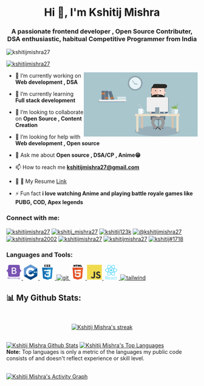<h1 align="center">Hi 👋, I'm Kshitij Mishra</h1>
<h3 align="center">A passionate frontend developer , Open Source Contributer, DSA enthusiastic, habitual Competitive Programmer from India</h3>

<p align="left"> <img src="https://komarev.com/ghpvc/?username=kshitijmishra27&label=Profile%20views&color=0e75b6&style=flat" alt="kshitijmishra27" /> </p>

<p align="left"> <a href="https://github.com/ryo-ma/github-profile-trophy"><img src="https://github-profile-trophy.vercel.app/?username=kshitijmishra27" alt="kshitijmishra27" /></a> </p>

<div> 
<img src="gif.gif" width="300px" alt=gif align="right"> 
</div>


- 🔭 I’m currently working on **Web development , DSA**

- 🌱 I’m currently learning **Full stack development**

- 👯 I’m looking to collaborate on **Open Source , Content Creation**

- 🤝 I’m looking for help with **Web development , Open source**

- 💬 Ask me about **Open source , DSA/CP , Anime😁**

- 📫 How to reach me **kshitijmishra27@gmail.com**

- 📄 📄 My Resume [Link](https://drive.google.com/file/d/1o3DyJ-Jgw6gwhi-w07CQY-gR4--luNlA/view?usp=sharing)

- ⚡ Fun fact **i love watching Anime and playing battle royale games like PUBG, COD, Apex legends**

<h3 align="left">Connect with me:</h3>
<p align="left">
<a href="https://linkedin.com/in/kshitijmishra27" target="blank"><img align="center" src="https://raw.githubusercontent.com/rahuldkjain/github-profile-readme-generator/master/src/images/icons/Social/linked-in-alt.svg" alt="kshitijmishra27" height="30" width="40" /></a>
<a href="https://instagram.com/kshitij_mishra27" target="blank"><img align="center" src="https://raw.githubusercontent.com/rahuldkjain/github-profile-readme-generator/master/src/images/icons/Social/instagram.svg" alt="kshitij_mishra27" height="30" width="40" /></a>
<a href="https://www.codechef.com/users/kshitij123k" target="blank"><img align="center" src="https://cdn.jsdelivr.net/npm/simple-icons@3.1.0/icons/codechef.svg" alt="kshitij123k" height="30" width="40" /></a>
<a href="https://www.hackerrank.com/@kshitijmishra27" target="blank"><img align="center" src="https://raw.githubusercontent.com/rahuldkjain/github-profile-readme-generator/master/src/images/icons/Social/hackerrank.svg" alt="@kshitijmishra27" height="30" width="40" /></a>
<a href="https://codeforces.com/profile/kshitijmishra2002" target="blank"><img align="center" src="https://raw.githubusercontent.com/rahuldkjain/github-profile-readme-generator/master/src/images/icons/Social/codeforces.svg" alt="kshitijmishra2002" height="30" width="40" /></a>
<a href="https://www.leetcode.com/kshitijmishra27" target="blank"><img align="center" src="https://raw.githubusercontent.com/rahuldkjain/github-profile-readme-generator/master/src/images/icons/Social/leet-code.svg" alt="kshitijmishra27" height="30" width="40" /></a>
<a href="https://auth.geeksforgeeks.org/user/kshitijmishra27" target="blank"><img align="center" src="https://raw.githubusercontent.com/rahuldkjain/github-profile-readme-generator/master/src/images/icons/Social/geeks-for-geeks.svg" alt="kshitijmishra27" height="30" width="40" /></a>
<a href="https://discord.gg/kshitij#1718" target="blank"><img align="center" src="https://raw.githubusercontent.com/rahuldkjain/github-profile-readme-generator/master/src/images/icons/Social/discord.svg" alt="kshitij#1718" height="30" width="40" /></a>
</p>

<h3 align="left">Languages and Tools:</h3>
<p align="left"> <a href="https://getbootstrap.com" target="_blank" rel="noreferrer"> <img src="https://raw.githubusercontent.com/devicons/devicon/master/icons/bootstrap/bootstrap-plain-wordmark.svg" alt="bootstrap" width="40" height="40"/> </a> <a href="https://www.w3schools.com/cpp/" target="_blank" rel="noreferrer"> <img src="https://raw.githubusercontent.com/devicons/devicon/master/icons/cplusplus/cplusplus-original.svg" alt="cplusplus" width="40" height="40"/> </a> <a href="https://www.w3schools.com/css/" target="_blank" rel="noreferrer"> <img src="https://raw.githubusercontent.com/devicons/devicon/master/icons/css3/css3-original-wordmark.svg" alt="css3" width="40" height="40"/> </a> <a href="https://git-scm.com/" target="_blank" rel="noreferrer"> <img src="https://www.vectorlogo.zone/logos/git-scm/git-scm-icon.svg" alt="git" width="40" height="40"/> </a> <a href="https://www.w3.org/html/" target="_blank" rel="noreferrer"> <img src="https://raw.githubusercontent.com/devicons/devicon/master/icons/html5/html5-original-wordmark.svg" alt="html5" width="40" height="40"/> </a> <a href="https://developer.mozilla.org/en-US/docs/Web/JavaScript" target="_blank" rel="noreferrer"> <img src="https://raw.githubusercontent.com/devicons/devicon/master/icons/javascript/javascript-original.svg" alt="javascript" width="40" height="40"/> </a> <a href="https://reactjs.org/" target="_blank" rel="noreferrer"> <img src="https://raw.githubusercontent.com/devicons/devicon/master/icons/react/react-original-wordmark.svg" alt="react" width="40" height="40"/> </a> <a href="https://tailwindcss.com/" target="_blank" rel="noreferrer"> <img src="https://www.vectorlogo.zone/logos/tailwindcss/tailwindcss-icon.svg" alt="tailwind" width="40" height="40"/> </a> </p>


## 📊 My Github Stats:

 <br/>
<p align="center">
    <a href="https://github.com/kshitijmishra27/github-readme-streak-stats">
        <img title="🔥 Get streak stats for your profile at git.io/streak-stats" alt="Kshitij Mishra's streak" src="https://github-readme-streak-stats.herokuapp.com/?user=kshitijmishra27&theme=black-ice&hide_border=true&stroke=0000&background=060A0CD0"/>
    </a>
</p>

 <br/>
    <a href="https://github.com/kshitijmishra27/github-readme-stats"><img alt="Kshitij Mishra Github Stats" src="https://github-readme-stats.vercel.app/api?username=kshitijmishra27&show_icons=true&count_private=true&theme=react&hide_border=true&bg_color=0D1117" /></a>
  <a href="https://github.com/kshitijmishra27/github-readme-stats"><img alt="Kshitij Mishra's Top Languages" src="https://github-readme-stats.vercel.app/api/top-langs/?username=kshitijmishra27&langs_count=8&count_private=true&layout=compact&theme=react&hide_border=true&bg_color=0D1117" /></a>
  <br/>
  <b>Note:</b> Top languages is only a metric of the languages my public code consists of and doesn't reflect experience or skill level.


<br/>
<br/>

<a href="https://github.com/kshitijmishra27/github-readme-activity-graph"><img alt="Kshitij Mishra's Activity Graph" src="https://activity-graph.herokuapp.com/graph?username=kshitijmishra27&bg_color=0D1117&color=5BCDEC&line=5BCDEC&point=FFFFFF&hide_border=true" /></a>
